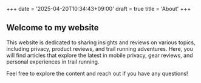 +++
date = '2025-04-20T10:34:43+09:00'
draft = true
title = 'About'
+++

## Welcome to my website

This website is dedicated to sharing insights and reviews on various topics, including privacy, product reviews, and trail running adventures. Here, you will find articles that explore the latest in mobile privacy, gear reviews, and personal experiences in trail running.

Feel free to explore the content and reach out if you have any questions!